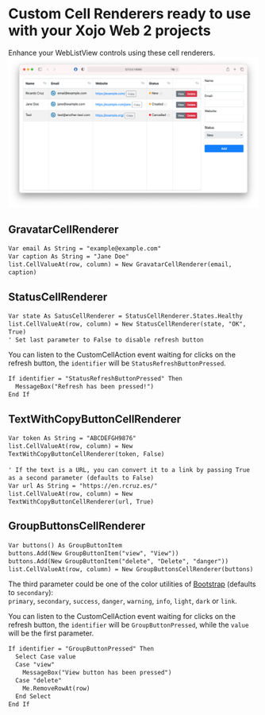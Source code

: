 # Custom Cell Renderers ready to use with your Xojo Web 2 projects

Enhance your WebListView controls using these cell renderers.
![Custom Cell Renderers in action](images/example-for-readme.png)

## GravatarCellRenderer
```xojo
Var email As String = "example@example.com"
Var caption As String = "Jane Doe"
list.CellValueAt(row, column) = New GravatarCellRenderer(email, caption)
```

## StatusCellRenderer
```xojo
Var state As SatusCellRenderer = StatusCellRenderer.States.Healthy
list.CellValueAt(row, column) = New StatusCellRenderer(state, "OK", True)
' Set last parameter to False to disable refresh button
```

You can listen to the CustomCellAction event waiting for clicks on the refresh button, the `identifier` will be `StatusRefreshButtonPressed`.

```xojo
If identifier = "StatusRefreshButtonPressed" Then
  MessageBox("Refresh has been pressed!")
End If
```

## TextWithCopyButtonCellRenderer
```xojo
Var token As String = "ABCDEFGH9876"
list.CellValueAt(row, column) = New TextWithCopyButtonCellRenderer(token, False)

' If the text is a URL, you can convert it to a link by passing True as a second parameter (defaults to False)
Var url As String = "https://en.rcruz.es/"
list.CellValueAt(row, column) = New TextWithCopyButtonCellRenderer(url, True)
```

## GroupButtonsCellRenderer
```xojo
Var buttons() As GroupButtonItem
buttons.Add(New GroupButtonItem("view", "View"))
buttons.Add(New GroupButtonItem("delete", "Delete", "danger"))
list.CellValueAt(row, column) = New GroupButtonsCellRenderer(buttons)
```

The third parameter could be one of the color utilities of [Bootstrap](https://getbootstrap.com/docs/5.1/components/buttons/) (defaults to `secondary`):   
`primary`, `secondary`, `success`, `danger`, `warning`, `info`, `light`, `dark` or `link`.

You can listen to the CustomCellAction event waiting for clicks on the refresh button, the `identifier` will be `GroupButtonPressed`, while the `value` will be the first parameter.

```xojo
If identifier = "GroupButtonPressed" Then
  Select Case value
  Case "view"
    MessageBox("View button has been pressed")
  Case "delete"
    Me.RemoveRowAt(row)
  End Select
End If
```
